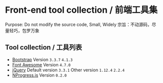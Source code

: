 # Front-end tool collection / 前端工具集
Purpose: Do not modify the source code, Small, Widely
宗旨：不动源码，尽量轻巧，包罗万象
## Tool collection / 工具列表
*   [Bootstrap](https://getbootstrap.com/) Version `3.3.7` `4.1.3`
*   [Font Awesome](https://fontawesome.com/) Version `4.7.0`
*   [jQuery](https://jquery.com/) Default version `3.3.1` Other version `1.12.4` `2.2.4`
*   [NProgress.js](http://ricostacruz.com/nprogress/) Version `0.2.0`
